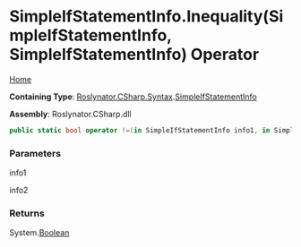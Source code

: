 # SimpleIfStatementInfo\.Inequality\(SimpleIfStatementInfo, SimpleIfStatementInfo\) Operator

[Home](../../../../../README.md)

**Containing Type**: [Roslynator.CSharp.Syntax](../../README.md)\.[SimpleIfStatementInfo](../README.md)

**Assembly**: Roslynator\.CSharp\.dll

```csharp
public static bool operator !=(in SimpleIfStatementInfo info1, in SimpleIfStatementInfo info2)
```

### Parameters

info1



info2



### Returns

System\.[Boolean](https://docs.microsoft.com/en-us/dotnet/api/system.boolean)

